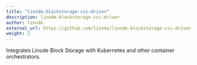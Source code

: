 ```yaml
---
title: "linode-blockstorage-csi-driver"
description: linode-blockstorage-csi-driver
author: linode
external_url: https://github.com/linode/linode-blockstorage-csi-driver
weight: 2
---
```


Integrates Linode Block Storage with Kubernetes and other container orchestrators.
